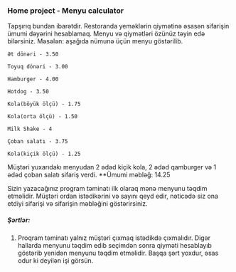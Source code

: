 ### Home project - Menyu calculator

Tapşırıq bundan ibarətdir. Restoranda yeməklərin qiymətinə əsasən sifarişin ümumi dəyərini hesablamaq. Menyu və qiymətləri özünüz təyin edə bilərsiniz.
Məsələn: aşağıda nümunə üçün menyu göstərilib.

    Ət dönəri - 3.50

    Toyuq dönəri - 3.00

    Hamburger - 4.00

    Hotdog - 3.50

    Kola(böyük ölçü) - 1.75

    Kola(orta ölçü) - 1.50

    Milk Shake - 4

    Çoban salatı - 3.75

    Kola(kiçik ölçü) - 1.25
     
     
Müştəri yuxarıdakı menyudan 2 ədəd kiçik kola, 2 ədəd qamburger və 1 ədəd çoban salatı sifariş verdi. **Ümumi məbləğ: 14.25

Sizin yazacağınız program təminatı ilk olaraq mənə menyunu təqdim etməlidir. Müştəri ordan istədikərini və sayını qeyd edir, nəticədə siz ona etdiyi sifarişi və sifarişin məbləğini göstərirsiniz.

##### Şərtlər:
1. Proqram təminatı yalnız müştəri çıxmaq istədikdə çıxmalıdır. Digər hallarda menyunu təqdim edib seçimdən sonra qiyməti hesablayıb göstərib yenidən menyunu təqdim etməlidir. Başqa şərt yoxdur, əsas odur ki deyilən işi görsün.
